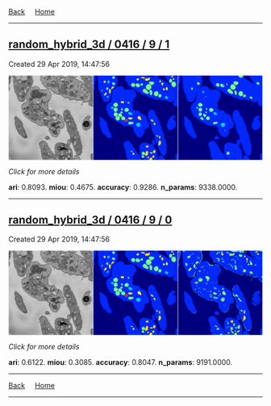 
[Back](..)&nbsp;&nbsp;&nbsp;&nbsp;&nbsp;[Home](https://leapmanlab.github.io/snapshots)

---

<div class="summary"><a href="1"><h2>random_hybrid_3d / 0416 / 9 / 1</h2></a><p>Created 29 Apr 2019, 14:47:56
</p><a href="1"><img src="1/media/summary.png" align="center"></a><p>
<i>Click for more details</i>
</p></div>

**ari**: 0.8093. **miou**: 0.4675. **accuracy**: 0.9286. **n_params**: 9338.0000. 

---

<div class="summary"><a href="0"><h2>random_hybrid_3d / 0416 / 9 / 0</h2></a><p>Created 29 Apr 2019, 14:47:56
</p><a href="0"><img src="0/media/summary.png" align="center"></a><p>
<i>Click for more details</i>
</p></div>

**ari**: 0.6122. **miou**: 0.3085. **accuracy**: 0.8047. **n_params**: 9191.0000. 

---

[Back](..)&nbsp;&nbsp;&nbsp;&nbsp;&nbsp;[Home](https://leapmanlab.github.io/snapshots)

---